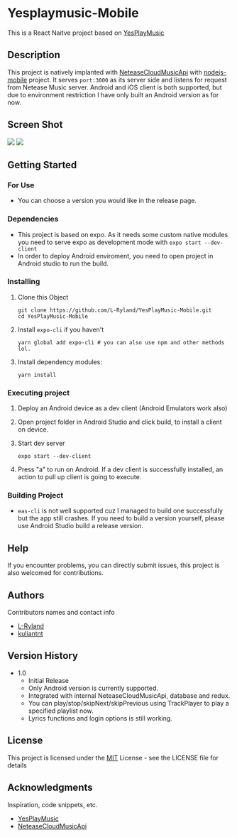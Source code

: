 # Yesplaymusic-Mobile

This is a React Naitve project based on [YesPlayMusic](https://github.com/qier222/YesPlayMusic)

## Description

This project is natively implanted with [NeteaseCloudMusicApi](https://github.com/Binaryify/NeteaseCloudMusicApi) with [nodejs-mobile](https://github.com/nodejs-mobile) project. It serves `port:3000` as its server side and listens for request from Netease Music server. Android and iOS client is both supported, but due to environment restriction I have only built an Android version as for now.

## Screen Shot
![](https://github.com/L-Ryland/YesPlayMusic-Mobile/blob/master/picture/Explore.jpg)
![](https://github.com/L-Ryland/YesPlayMusic-Mobile/blob/master/picture/Explore.jpg)
## Getting Started

### For Use

- You can choose a version you would like in the release page.

### Dependencies

- This project is based on expo. As it needs some custom native modules you need to serve expo as development mode with `expo start --dev-client`
- In order to deploy Android enviroment, you need to open project in Android studio to run the build.


### Installing

1. Clone this Object

   ```shell
   git clone https://github.com/L-Ryland/YesPlayMusic-Mobile.git
   cd YesPlayMusic-Mobile
   ```

2. Install `expo-cli` if you haven't

   ```shell
   yarn global add expo-cli # you can also use npm and other methods lol.
   ```

3. Install dependency modules:

   ```shell
   yarn install
   ```

### Executing project

1. Deploy an Android device as a dev client (Android Emulators work also)
2. Open project folder in Android Studio and click build, to install a client on device.
3. Start dev server

   ```shell
   expo start --dev-client
   ```

4. Press "a" to run on Android. If a dev client is successfully installed, an action to pull up client is going to execute.

### Building Project

- `eas-cli` is not well supported cuz I managed to build one successfully but the app still crashes. If you need to build a version yourself, please use Android Studio build a release version. 

## Help

If you encounter problems, you can directly submit issues, this project is also welcomed for contributions.

## Authors

Contributors names and contact info

- [L-Ryland](https://github.com/L-Ryland)
- [kuliantnt](https://github.com/kuliantnt)

## Version History

- 1.0
  - Initial Release
  - Only Android version is currently supported.
  - Integrated with internal NeteaseCloudMusicApi, database and redux.
  - You can play/stop/skipNext/skipPrevious using TrackPlayer to play a specified playlist now. 
  - Lyrics functions and login options is still working. 

## License

This project is licensed under the [MIT](https://opensource.org/licenses/MIT) License - see the LICENSE file for details

## Acknowledgments

Inspiration, code snippets, etc.

- [YesPlayMusic](https://github.com/qier222/YesPlayMusic)
- [NeteaseCloudMusicApi](https://github.com/Binaryify/NeteaseCloudMusicApi)
